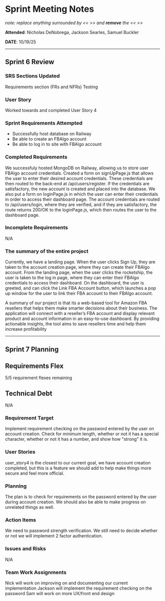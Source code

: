 # Sprint Meeting Notes

*note: replace anything surrounded by << >> and **remove** the << >>*

**Attended**: Nicholas DeNobrega, Jackson Searles, Samuel Buckler

**DATE**: 10/19/25

***

## Sprint 6 Review

### SRS Sections Updated

Requirements section (FRs and NFRs)
Testing

### User Story

Worked towards and completed User Story 4

### Sprint Requirements Attempted

- Successfully host database on Railway
- Be able to create an FBAlgo account
- Be able to log in to site with FBAlgo account

### Completed Requirements

We successfuly hosted MongoDB on Railway, allowing us to store user FBAlgo account credentials. Created a form on signUpPage.js that allows the user to enter their desired account credentials. These credentials are then routed to the back-end at 
/api/users/register. If the credentials are satisfactory, the new account is created and placed into the database. We also put a form on loginPage.js in which the user can enter their credentials in order to access their dashboard page. The account credentials are routed to /api/users/login, where they are verified, and if they are satisfactory, the route returns 200/OK to the loginPage.js, which then routes the user to the dashboard page.

### Incomplete Requirements

N/A

### The summary of the entire project

Currently, we have a landing page. When the user clicks Sign Up, they are taken to the account creation page, where they can create their FBAlgo account. From the landing page, when the user clicks the rocketship, the user is taken to the log in page, where they can enter their FBAlgo credentials to access their dashboard. On the dashboard, the user is greeted, and can click the Link FBA Account button, which launches a pop up window for the user to link their FBA account to their FBAlgo account.

A summary of our project is that its a web-based tool for Amazon FBA resellers that helps them make smarter decisions about their business. The application will connect with a reseller’s FBA account and display relevant product and account information in an easy-to-use dashboard. By providing actionable insights, the tool aims to save resellers time and help them increase profitability

***

## Sprint 7 Planning

## Requirements Flex

5/5 requirement flexes remaining

## Technical Debt

N/A

### Requirement Target

Implement requirement checking on the password entered by the user on account creation. Check for minimum length, whether or not it has a special character, whether or not it has a number, and show how "strong" it is.

### User Stories

user_story4 is the closest to our current goal, we have account creation completed, but this is a feature we should add to help make things more secure and feel more official.

### Planning

The plan is to check for requirements on the password entered by the user during account creation. We should also be able to make progress on unrelated things as well.

### Action Items

We need to password strength verification. We still need to decide whether or not we will implement 2 factor authentication.

### Issues and Risks

N/A

### Team Work Assignments

Nick will work on improving on and documenting our current implementation
Jackson will implement the requirement checking on the password
Sam will work on more UX/front end design